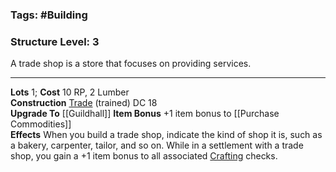 ### Tags: #Building 
### Structure Level: 3

A trade shop is a store that focuses on providing services.

---

**Lots** 1; **Cost** 10 RP, 2 Lumber  
**Construction** [Trade](https://2e.aonprd.com/Skills.aspx?ID=31) (trained) DC 18  
**Upgrade To** [[Guildhall]] 
**Item Bonus** +1 item bonus to [[Purchase Commodities]]  
**Effects** When you build a trade shop, indicate the kind of shop it is, such as a bakery, carpenter, tailor, and so on. While in a settlement with a trade shop, you gain a +1 item bonus to all associated [Crafting](https://2e.aonprd.com/Skills.aspx?ID=4) checks.